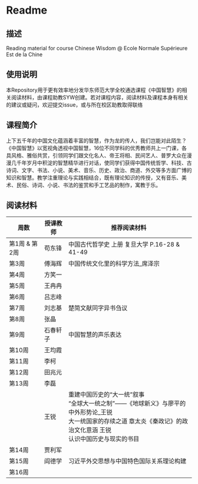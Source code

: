 # Readme

## 描述

Reading material for course Chinese Wisdom @ Ecole Normale Supérieure Est de la Chine

## 使用说明

本Repository用于更有效率地分发华东师范大学全校通选课程《中国智慧》的相关阅读材料，由课程助教SYW创建。若对课程内容，阅读材料及课程本身有相关的建议或疑问，欢迎提交issue，或与所在校区助教取得联络

## 课程简介

上下五千年的中国文化蕴涵着丰富的智慧，作为龙的传人，我们岂能对此陌生？《中国智慧》以宽视角透视中国智慧，16位不同学科的优秀教师共上一门课，各具风格、雅俗共赏，引领同学们跟文化名人、帝王将相、民间艺人、普罗大众在漫漫几千年岁月中积淀的智慧精华进行对话，使同学们获得中国传统哲学、科技、古诗词、文字、书法、小说、美术、音乐、历史、政治、商道、外交等多方面广博的知识和智慧。教学注重理论与实践相结合，既有理论知识的传授，又有音乐、美术、民俗、诗词、小说、书法的鉴赏和手工艺品的制作，寓教于乐。

## 阅读材料

| 周数          | 授课教师 | 推荐阅读材料                                                 |
| ------------- | -------- | ------------------------------------------------------------ |
| 第1周 & 第2周 | 苟东锋   | 中国古代哲学史 上册 复旦大学 P.16-28 & 41-49                 |
| 第3周         | 傅海辉   | 中国传统文化里的科学方法_席泽宗                              |
| 第4周         | 方笑一   |                                                              |
| 第5周         | 王冉冉   |                                                              |
| 第6周         | 吕志峰   |                                                              |
| 第7周         | 刘志基   | 楚简文献同字异书刍议                                         |
| 第8周         | 张晶     |                                                              |
| 第9周         | 石春轩子 | 中国智慧的声乐表达                                           |
| 第10周        | 王均霞   |                                                              |
| 第11周        | 李柯     |                                                              |
| 第12周        | 田兆元   |                                                              |
| 第13周        | 李磊     |                                                              |
|               | 王锐     | 重建中国历史的“大一统”叙事<br/>“全球大一统之制”——《地球新义》与廖平的中外形势论_王锐<br/>大一统国家的存续之道 章太炎《秦政记》的政治文化意涵 王锐<br/>认识中国历史与现实的书目 |
| 第14周        | 贾利军   |                                                              |
| 第15周        | 阎德学   | 习近平外交思想与中国特色国际关系理论构建                     |
| 第16周        |          |                                                              |

